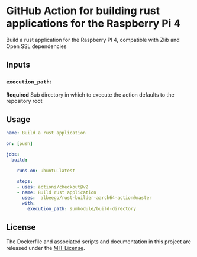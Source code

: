 # GitHub Action for building rust applications for the Raspberry Pi 4

Build a rust application for the Raspberry PI 4, compatible with Zlib and Open SSL dependencies

## Inputs

### `execution_path`:
**Required** Sub directory in which to execute the action defaults to the repository root

## Usage

```yaml
name: Build a rust application

on: [push]

jobs:
  build:

    runs-on: ubuntu-latest

    steps:
    - uses: actions/checkout@v2
    - name: Build rust application
      uses:  albeego/rust-builder-aarch64-action@master
      with:
        execution_path: sumbodule/build-directory
```

## License

The Dockerfile and associated scripts and documentation in this project are released under the [MIT License](LICENSE-MIT.txt).

